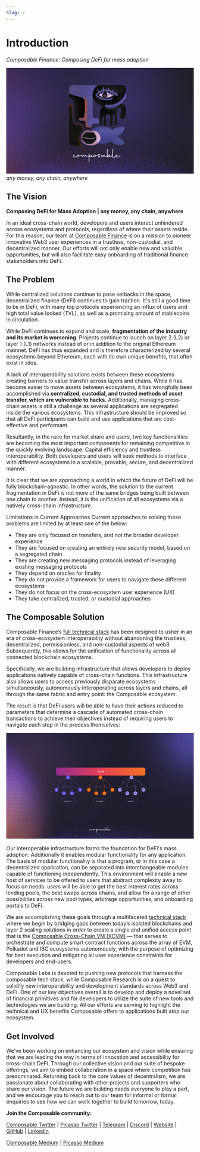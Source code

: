 ```yaml
---
slug: /
---
```



# Introduction

*Composable Finance: Composing DeFi for mass adoption*


![composable_finance](./composable-face-banner.png)
*any money, any chain, anywhere*

## The Vision

**Composing DeFi for Mass Adoption | any money, any chain, anywhere**

In an ideal cross-chain world, developers and users interact unhindered across ecosystems and protocols, regardless of 
where their assets reside. For this reason, our team at [Composable Finance](https://www.composable.finance/) 
is on a mission to pioneer innovative Web3 user experiences in a trustless, non-custodial, and decentralized manner. 
Our efforts will not only enable new and valuable opportunities, but will also facilitate easy onboarding of traditional
finance stakeholders into DeFi.

## The Problem

While centralized solutions continue to pose setbacks in the space, decentralized finance (DeFi) continues to gain 
traction. It's still a good time to be in DeFi, with many top protocols experiencing an influx of users and high total 
value locked (TVL), as well as a promising amount of stablecoins in circulation.

While DeFi continues to expand and scale, **fragmentation of the industry and its market is worsening**. 
Projects continue to launch on layer 2 (L2) or layer 1 (L1) networks instead of or in addition to the original Ethereum mainnet. 
DeFi has thus expanded and is therefore characterized by several ecosystems beyond Ethereum, each with its own unique benefits, that often exist in silos.

A lack of interoperability solutions exists between these ecosystems creating barriers to value transfer across layers and chains. 
While it has become easier to move assets between ecosystems, it has wrongfully been accomplished via 
**centralized, custodial, and trusted methods of asset transfer, which are vulnerable to hacks.** 
Additionally, managing cross-chain assets is still a challenge as several applications are segregated inside the various ecosystems. 
This infrastructure should be improved so that all DeFi participants can build and use applications that are cost-effective and performant.

Resultantly, in the race for market share and users, two key functionalities are becoming the most important components 
for remaining competitive in the quickly evolving landscape: Capital efficiency and trustless interoperability. 
Both developers and users will seek methods to interface with different ecosystems in a scalable, provable, secure, and decentralized manner. 

It is clear that we are approaching a world in which the future of DeFi will be fully blockchain-agnostic. 
In other words, the solution to the current fragmentation in DeFi is not more of the same bridges being built between one chain to another. 
Instead, it is the unification of all ecosystems via a natively cross-chain infrastructure.

Limitations in Current Approaches
Current approaches to solving these problems are limited by at least one of the below:
- They are only focused on transfers, and not the broader developer experience
- They are focused on creating an entirely new security model, based on a segregated chain
- They are creating new messaging protocols instead of leveraging existing messaging protocols
- They depend on oracles for finality
- They do not provide a framework for users to navigate these different ecosystems
- They do not focus on the cross-ecosystem user experience (UX)
- They take centralized, trusted, or custodial approaches

## The Composable Solution

Composable Finance’s [full technical stack](./products/technical-stack-overview.md) 
has been designed to usher in an era of cross-ecosystem interoperability 
without abandoning the trustless, decentralized, permissionless, and non-custodial aspects of web3. 
Subsequently, this allows for the unification of functionality across all connected blockchain ecosystems.

Specifically, we are building infrastructure that allows developers to deploy applications natively capable of 
cross-chain functions. This infrastructure also allows users to access previously disparate ecosystems simultaneously, 
autonomously interoperating across layers and chains, all through the same fabric and entry point: the Composable ecosystem.

The result is that DeFi users will be able to have their actions reduced to parameters that determine a cascade of 
automated cross-chain transactions to achieve their objectives instead of requiring users to navigate each step in 
the process themselves:

![routing](./xcvm-routing.png)

Our interoperable infrastructure forms the foundation for DeFi's mass adoption. 
Additionally it enables modular functionality for any application. The basis of modular functionality is that a program, 
or in this case a decentralized application, can be separated into interchangeable modules capable of functioning independently. 
This environment will enable a new host of services to be offered to users that abstract complexity away to focus on needs: 
users will be able to get the best interest rates across lending pools, the best swaps across chains, and allow for
a range of other possibilities across new pool types, arbitrage opportunities, and onboarding portals to DeFi.

We are accomplishing these goals through a multifaceted [technical stack](./products/technical-stack-overview.md) 
where we begin by bridging gaps between today’s isolated blockchains and layer 2 scaling solutions in order to create a 
single and unified access point that is the 
[Composable Cross-Chain VM (XCVM)](https://medium.com/composable-finance/composable-finance-emerging-as-the-first-cross-chain-smart-contracting-l1-4e837b8bd57e) 
— that serves to orchestrate and compute smart contract functions across the array of EVM, Polkadot and IBC ecosystems autonomously, 
with the purpose of optimizing for best execution and mitigating all user experience constraints for developers and end-users.

Composable Labs is devoted to pushing new protocols that harness the composable tech stack, while Composable Research is 
on a quest to solidify new interoperability and development standards across Web3 and DeFi. 
One of our key objectives overall is to develop and deploy a novel set of financial primitives and for developers to 
utilize the suite of new tools and technologies we are building. All our efforts are serving to highlight 
the technical and UX benefits Composable offers to applications built atop our ecosystem.

## Get Involved

We’ve been working on enhancing our ecosystem and vision while ensuring that we are leading the way in terms of 
innovation and accessibility for cross-chain DeFi. Through our collective vision and our suite of bespoke offerings, 
we aim to embed collaboration in a space where competition has predominated. Returning back to the core values of 
decentralism, we are passionate about collaborating with other projects and supporters who share our vision.
The future we are building needs everyone to play a part, and we encourage you to reach out to our team for informal or
formal enquiries to see how we can work together to build tomorrow, today.



**Join the Composable community:**

[Composable Twitter](https://twitter.com/ComposableFin) | [Picasso Twitter](https://twitter.com/Picasso_Network) | 
[Telegram](https://t.me/composablefinance) | [Discord](https://discord.com/invite/composable) | 
[Website](https://www.composable.finance/) | [GitHub](https://github.com/ComposableFi) | 
[LinkedIn](https://www.linkedin.com/company/composable-finance/)

[Composable Medium](https://composablefi.medium.com/about) | [Picasso Medium](https://medium.com/@picasso_network)

